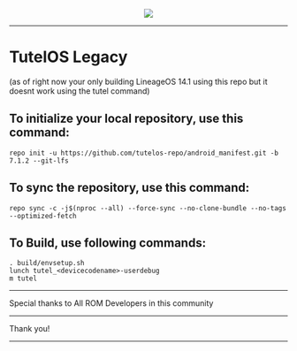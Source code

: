<p align="center">
<img src="https://camo.githubusercontent.com/d84b1cf346fb6c8ff7a9972a2a0b54d6afdce767f74a204a6b96b3fc0d69ab6c/68747470733a2f2f6d656469612e646973636f72646170702e6e65742f6174746163686d656e74732f313130323634323633363034363734353638302f313131333434303530373430363836303332382f626c7961745f6875656d5f706f5f6c62755f6e655f64616c6f2e706e67" > 
</p>

--------------------------------------------------------------------------------------------------------
TutelOS Legacy
====================
(as of right now your only building LineageOS 14.1 using this repo but it doesnt work using the tutel command)

To initialize your local repository, use this command:
-----------------------------------------------------

    repo init -u https://github.com/tutelos-repo/android_manifest.git -b 7.1.2 --git-lfs

To sync the repository, use this command:
-----------------------------------------

    repo sync -c -j$(nproc --all) --force-sync --no-clone-bundle --no-tags --optimized-fetch

To Build, use following commands:
---------------------------------
    
    . build/envsetup.sh
    lunch tutel_<devicecodename>-userdebug
    m tutel

---------------------------------------------------------------------------------------------------------

Special thanks to All ROM Developers in this community

---------------------------------------------------------------------------------------------------------

Thank you!

---------------------------------------------------------------------------------------------------------
